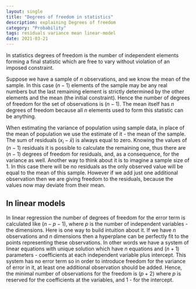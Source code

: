 ```yaml
---
layout: single
title: "Degrees of freedom in statistics"
description: explaining Degrees of freedom
category: "Probability"
tags: residuals variance mean linear-model
date: 2021-03-21
---
```


In statistics degrees of freedom is the number of independent elements forming a final statistic which are free to vary without violation of an imposed constraint.

Suppose we have a sample of $n$ observations, and we know the mean of the sample. In this case $(n-1)$ elements of the sample may be any real numbers but the last remaining element is strictly determined by the other elements and the mean (the initial constraint). Hence the number of degrees of freedom for the set of observations is $(n-1)$. The mean itself has $n$ degrees of freedom because all $n$ elements used to form this statistic can be anything.

When estimating the variance of population using sample data, in place of the mean of population we use the estimate of it - the mean of the sample. The sum of residuals $(x_i - \bar x)$ is always equal to zero. Knowing the values of $(n-1)$ residuals it is possible to calculate the remaining one, thus there are $(n-1)$ degrees of freedom for residuals, and, as a consequence, for the variance as well. Another way to think about it is to imagine a sample size of 1. In this case there will be no residuals as the only observed value will be equal to the mean of this sample. However if we add just one additional observation then we are giving freedom to the residuals, because the values now may deviate from their mean.

## In linear models

In linear regression the number of degrees of freedom for the error term is calculated like $(n-p-1)$, where $p$ is the number of independent variables - the dimensions. Here is one way to build intuition about it. If we have $n$ observations and $n$ dimensions then a hyperplane can be perfectly fit to the points representing these observations. In other words we have a system of linear equations with unique solution which have $n$ equations and $(n+1)$ parameters - coefficients at each independent variable plus intercept. This system has no error term so in order to introduce freedom for the variance of error in it, at least one additional observation should be added. Hence, the minimal number of observations for the freedom is $(p+2)$ where $p$ is reserved for the coefficients at the variables, and 1 - for the intercept.